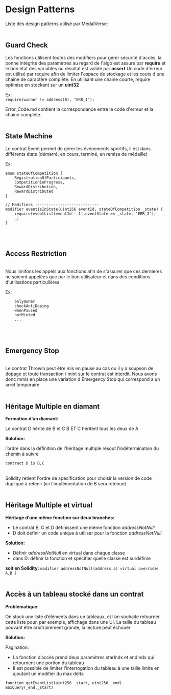 # Design Patterns

Liste des design patterns utilisé par MedalVerse:
<br/>
<br/>
## Guard Check

Les fonctions utilisent toutes des modifiers pour gérer sécurité d'accès, la bonne intégrité des paramètres au regard de l'algo est assuré par **require** et le bon état des variables ou résultat est validé par **assert**
Un code d'erreur est utilisé par require afin de limiter l'espace de stockage et les couts d'une chaine de caractère complète. 
En utilisant une chaine courte, require optimise en stockant sur un **uint32**

Ex:<br/>
```require(winner != address(0), "ERR_I");```

Error_Code.md contient la correspondance entre le code d'erreur et la chaine complète.
<br/>
<br/>
## State Machine

Le contrat Event permet de gérer les événements sportifs, il est dans différents états (démarré, en cours, terminé, en remise de médaille)

Ex:
```
enum stateOfCompetition {
	RegistrationOfParticipants,
	CompetitionInProgress,
	RewardDistribution,
	RewardDistributed
}

// Modifiers ----------------------------
modifier eventIsInState(uint256 eventId, stateOfCompetition _state) {
	require(eventList[eventId - 1].eventState == _state, "ERR_3");
	_;
}
```
<br/>
<br/>

## Access Restriction
<br/>
Nous limitons les appels aux fonctions afin de s'assurer que ces dernieres ne soiennt appelées que par le bon utilisateur et dans des conditions d'utilisations particulières

Ex:
```
    onlyOwner
    checkAntiDoping
    whenPaused
    notMinted
    ...
 ```
<br/>
<br/>
 
 ## Emergency Stop
<br/>
 Le contrat ThrowIn peut être mis en pause au cas ou il y a soupson de dopage et toute transaction / mint sur le contrat est interdit. Nous avons donc mmis en place une variation d'Emergency Stop qui correspond à un arret temporaire
 <br/>
 <br/>
 
 ## Héritage Multiple en diamant
 
**Formation d’un diamant:**

Le contrat D hérite de B et C
B ET C héritent tous les deux de A

**Solution:**

l’ordre dans la définition de l’héritage multiple résout l’indétermination du chemin à suivre
<br/>
```
contract D is B,C
```
<br/>
Solidity retient l'ordre de spécification pour choisir la version de code dupliqué à retenir (ici l'implémentation de B sera retenue)
<br/>
<br/>
 
 ## Héritage Multiple et virtual
 
**Héritage d’une même fonction sur deux branches:**

- Le contrat B, C et D définissent une même fonction *addressNotNull*
- D doit définir un code unique à utiliser pour la fonction *addressNotNull*

**Solution:**

- Définir *addressNotNull* en virtual dans chaque classe
- dans D: définir la fonction et spécifier quelle classe est surdéfinie

**soit en Solidity:**
```modifier addressNotNull(address a) virtual override( A,B )```
<br/>
<br/>

## Accès à un tableau stocké dans un contrat

**Problématique:**

On stock une liste d’éléments dans un tableaux, et l’on souhaite retourner cette liste pour, par exemple, affichage dans une UI. La taille du tableau pouvant être arbitrairement grande, la lecture peut échouer

**Solution:** 

Pagination:

- La fonction d’accès prend deux paramètres starIndx et endIndx qui retournent une portion du tableau
- Il est possible de limiter l'interrogation du tableau à une taille limite en ajoutant un modifier du max delta

```
function getEventList(uint256 _start, uint256 _end) maxQuery(_end,_start)
```


